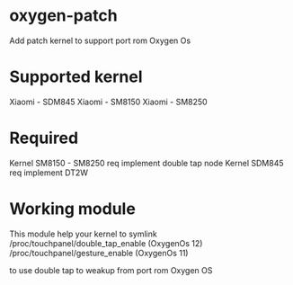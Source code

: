# oxygen-patch

Add patch kernel to support port rom Oxygen Os

# Supported kernel
Xiaomi - SDM845
Xiaomi - SM8150
Xiaomi - SM8250

# Required
Kernel SM8150 - SM8250 req implement double tap node
Kernel SDM845 req implement DT2W

# Working module
This module help your kernel to symlink
/proc/touchpanel/double_tap_enable   (OxygenOs 12)
/proc/touchpanel/gesture_enable   (OxygenOs 11)

to use double tap to weakup from port rom Oxygen OS
